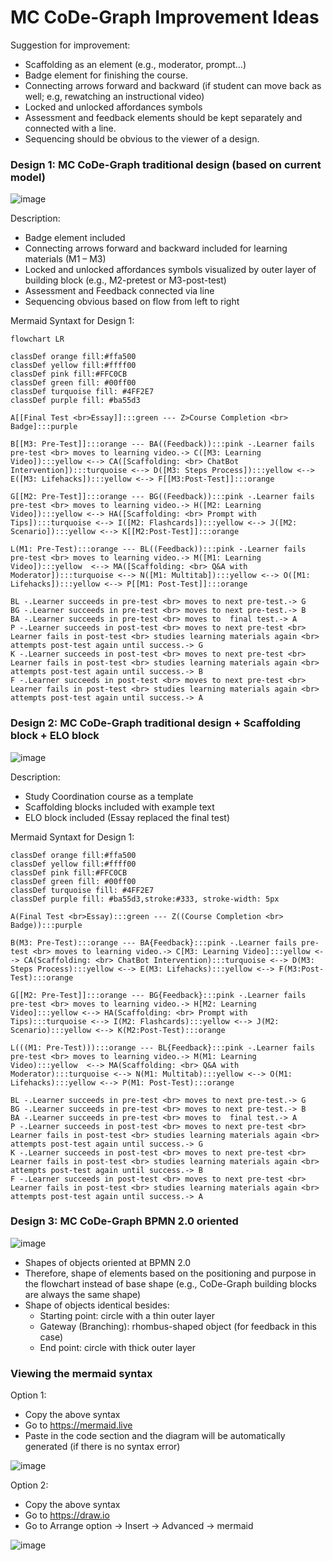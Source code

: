 # MC CoDe-Graph Improvement Ideas

Suggestion for improvement:
- Scaffolding as an element (e.g., moderator, prompt…)
- Badge element for finishing the course.
- Connecting arrows forward and backward (if student can move back as well; e.g, rewatching an instructional video)
- Locked and unlocked affordances symbols
- Assessment and feedback elements should be kept separately and connected with a line.
- Sequencing should be obvious to the viewer of a design.

### Design 1: MC CoDe-Graph traditional design (based on current model)
![image](https://github.com/johari3275/CoDeGraph/assets/111693027/4bd5df64-be87-4a86-8370-19481b4a8ae1)


Description:
- Badge element included
- Connecting arrows forward and backward included for learning materials (M1 – M3)
- Locked and unlocked affordances symbols visualized by outer layer of building block (e.g., M2-pretest or M3-post-test)
- Assessment and Feedback connected via line
- Sequencing obvious based on flow from left to right

Mermaid Syntaxt for Design 1:
```
flowchart LR

classDef orange fill:#ffa500
classDef yellow fill:#ffff00
classDef pink fill:#FFC0CB
classDef green fill: #00ff00
classDef turquoise fill: #4FF2E7
classDef purple fill: #ba55d3

A[[Final Test <br>Essay]]:::green --- Z>Course Completion <br> Badge]:::purple

B[[M3: Pre-Test]]:::orange --- BA((Feedback)):::pink -.Learner fails pre-test <br> moves to learning video.-> C([M3: Learning Video]):::yellow <--> CA([Scaffolding: <br> ChatBot Intervention]):::turquoise <--> D([M3: Steps Process]):::yellow <--> E([M3: Lifehacks]):::yellow <--> F[[M3:Post-Test]]:::orange

G[[M2: Pre-Test]]:::orange --- BG((Feedback)):::pink -.Learner fails pre-test <br> moves to learning video.-> H([M2: Learning Video]):::yellow <--> HA([Scaffolding: <br> Prompt with Tips]):::turquoise <--> I([M2: Flashcards]):::yellow <--> J([M2: Scenario]):::yellow <--> K[[M2:Post-Test]]:::orange

L(M1: Pre-Test):::orange --- BL((Feedback)):::pink -.Learner fails pre-test <br> moves to learning video.-> M([M1: Learning Video]):::yellow  <--> MA([Scaffolding: <br> Q&A with Moderator]):::turquoise <--> N([M1: Multitab]):::yellow <--> O([M1: Lifehacks]):::yellow <--> P[[M1: Post-Test]]:::orange

BL -.Learner succeeds in pre-test <br> moves to next pre-test.-> G
BG -.Learner succeeds in pre-test <br> moves to next pre-test.-> B
BA -.Learner succeeds in pre-test <br> moves to  final test.-> A
P -.Learner succeeds in post-test <br> moves to next pre-test <br> Learner fails in post-test <br> studies learning materials again <br> attempts post-test again until success.-> G
K -.Learner succeeds in post-test <br> moves to next pre-test <br> Learner fails in post-test <br> studies learning materials again <br> attempts post-test again until success.-> B
F -.Learner succeeds in post-test <br> moves to next pre-test <br> Learner fails in post-test <br> studies learning materials again <br> attempts post-test again until success.-> A

```

### Design 2: MC CoDe-Graph traditional design + Scaffolding block + ELO block
![image](https://github.com/johari3275/CoDeGraph/assets/111693027/8ab46821-da89-4b7a-9058-c0e605c7a1d0)


Description:
- Study Coordination course as a template
- Scaffolding blocks included with example text
- ELO block included (Essay replaced the final test)

Mermaid Syntaxt for Design 1:
```
classDef orange fill:#ffa500
classDef yellow fill:#ffff00
classDef pink fill:#FFC0CB
classDef green fill: #00ff00
classDef turquoise fill: #4FF2E7
classDef purple fill: #ba55d3,stroke:#333, stroke-width: 5px

A(Final Test <br>Essay):::green --- Z((Course Completion <br> Badge)):::purple

B(M3: Pre-Test):::orange --- BA{Feedback}:::pink -.Learner fails pre-test <br> moves to learning video.-> C[M3: Learning Video]:::yellow <--> CA(Scaffolding: <br> ChatBot Intervention):::turquoise <--> D(M3: Steps Process):::yellow <--> E(M3: Lifehacks):::yellow <--> F(M3:Post-Test):::orange

G[[M2: Pre-Test]]:::orange --- BG{Feedback}:::pink -.Learner fails pre-test <br> moves to learning video.-> H[M2: Learning Video]:::yellow <--> HA(Scaffolding: <br> Prompt with Tips):::turquoise <--> I(M2: Flashcards):::yellow <--> J(M2: Scenario):::yellow <--> K(M2:Post-Test):::orange

L(((M1: Pre-Test))):::orange --- BL{Feedback}:::pink -.Learner fails pre-test <br> moves to learning video.-> M(M1: Learning Video):::yellow  <--> MA(Scaffolding: <br> Q&A with Moderator):::turquoise <--> N(M1: Multitab):::yellow <--> O(M1: Lifehacks):::yellow <--> P(M1: Post-Test):::orange

BL -.Learner succeeds in pre-test <br> moves to next pre-test.-> G
BG -.Learner succeeds in pre-test <br> moves to next pre-test.-> B
BA -.Learner succeeds in pre-test <br> moves to  final test.-> A
P -.Learner succeeds in post-test <br> moves to next pre-test <br> Learner fails in post-test <br> studies learning materials again <br> attempts post-test again until success.-> G
K -.Learner succeeds in post-test <br> moves to next pre-test <br> Learner fails in post-test <br> studies learning materials again <br> attempts post-test again until success.-> B
F -.Learner succeeds in post-test <br> moves to next pre-test <br> Learner fails in post-test <br> studies learning materials again <br> attempts post-test again until success.-> A

```
### Design 3: MC CoDe-Graph BPMN 2.0 oriented
![image](https://github.com/johari3275/CoDeGraph/assets/111693027/9bb0b627-278f-4aaf-9e39-12b382e0b0c1)


- Shapes of objects oriented at BPMN 2.0
- Therefore, shape of elements based on the positioning and purpose in the flowchart instead of base shape (e.g., CoDe-Graph building blocks are always the same shape)
- Shape of objects identical besides:
  - Starting point: circle with a thin outer layer
  - Gateway (Branching): rhombus-shaped object (for feedback in this case)
  - End point: circle with thick outer layer


### Viewing the mermaid syntax

Option 1:
- Copy the above syntax
- Go to https://mermaid.live
- Paste in the code section and the diagram will be automatically generated (if there is no syntax error)

![image](https://github.com/johari3275/CoDeGraph/assets/111693027/a8d3fedc-d265-4108-9575-b06a9f5ecd09)

Option 2:
- Copy the above syntax
- Go to https://draw.io
- Go to Arrange option -> Insert -> Advanced -> mermaid

![image](https://github.com/johari3275/CoDeGraph/assets/111693027/c327e275-ddfe-4ad6-9234-2263e671bdc0)

